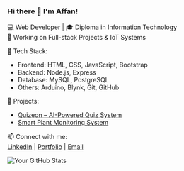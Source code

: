 ### Hi there 👋 I'm Affan!

💻 Web Developer | 🎓 Diploma in Information Technology  
🚀 Working on Full-stack Projects & IoT Systems

🔧 Tech Stack:
- Frontend: HTML, CSS, JavaScript, Bootstrap
- Backend: Node.js, Express
- Database: MySQL, PostgreSQL
- Others: Arduino, Blynk, Git, GitHub

📌 Projects:
- [Quizeon – AI-Powered Quiz System](https://github.com/yourusername/quizeon)
- [Smart Plant Monitoring System](https://github.com/yourusername/plant-monitor)

📫 Connect with me:  
[LinkedIn](https://linkedin.com/in/yourprofile) | [Portfolio](https://yourportfolio.com) | [Email](mailto:youremail@gmail.com)

![Your GitHub Stats](https://github-readme-stats.vercel.app/api?username=yourusername&show_icons=true&theme=github_dark)
